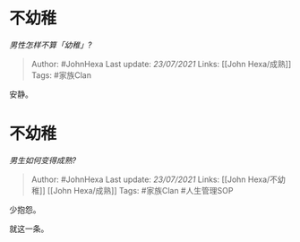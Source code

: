 # 不幼稚
*男性怎样不算「幼稚」?*

> Author: #JohnHexa
Last update: *23/07/2021* 
Links: [[John Hexa/成熟]]
Tags: #家族Clan 

 
安静。


# 不幼稚 
*男生如何变得成熟?*

> Author: #JohnHexa
Last update: *23/07/2021* 
Links: [[John Hexa/不幼稚]] [[John Hexa/成熟]]
Tags: #家族Clan #人生管理SOP 

 
少抱怨。

就这一条。

